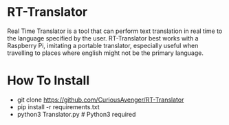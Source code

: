 # RT-Translator
Real Time Translator is a tool that can perform text translation in real time to the language specified by the user. RT-Translator best works with a Raspberry Pi, imitating a portable translator, especially useful when travelling to places where english might not be the primary language.

# How To Install
- git clone https://github.com/CuriousAvenger/RT-Translator
- pip install -r requirements.txt
- python3 Translator.py # Python3 required
